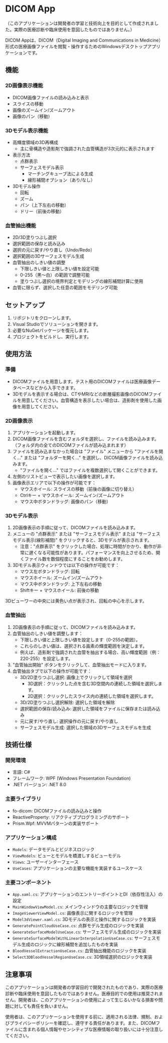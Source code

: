 # DICOM App

（このアプリケーションは開発者の学習と技術向上を目的として作成されました。実際の医療診断や臨床使用を意図したものではありません。）

DICOM Appは、DICOM（Digital Imaging and Communications in Medicine）形式の医療画像ファイルを閲覧・操作するためのWindowsデスクトップアプリケーションです。

## 機能

### 2D画像表示機能
- DICOM画像ファイルの読み込みと表示
- スライスの移動
- 画像のズームイン/ズームアウト
- 画像のパン（移動）

### 3Dモデル表示機能
- 高輝度領域の3D再構成
  - 主に骨構造や造影剤で強調された血管構造が3次元的に表示されます
- 表示方法
  - 点群表示
  - サーフェスモデル表示
    - マーチングキューブ法による生成
    - 線形補間オプション（あり/なし）
- 3Dモデル操作
  - 回転
  - ズーム
  - パン（上下左右の移動）
  - ドリー（前後の移動）

### 血管抽出機能
- 2D/3D塗りつぶし選択
- 選択範囲の保存と読み込み
- 選択の元に戻す/やり直し（Undo/Redo）
- 選択範囲の3Dサーフェスモデル生成
- 血管抽出のしきい値の調整
  - 下限しきい値と上限しきい値を設定可能
  - 0-255（黒～白）の範囲で調整可能
  - 塗りつぶし選択の境界判定とモデリングの線形補間計算に使用
- 血管に限らず、選択した任意の範囲をモデリング可能

## セットアップ

1. リポジトリをクローンします。
2. Visual Studioでソリューションを開きます。
3. 必要なNuGetパッケージを復元します。
4. プロジェクトをビルドし、実行します。

## 使用方法

### 準備
- DICOMファイルを用意します。テスト用のDICOMファイルは医療画像データベースなどから入手できます。
- 3Dモデルを表示する場合は、CTやMRIなどの断層撮影画像のDICOMファイルを用意してください。血管構造を表示したい場合は、造影剤を使用した画像を用意してください。

### 2D画像表示
1. アプリケーションを起動します。
2. DICOM画像ファイルを含むフォルダを選択し、ファイルを読み込みます。（フォルダ内の全てのDICOMファイルが読み込まれます）
3. ファイルを読み込まなかった場合は "ファイル" メニューから "ファイルを開く..." または "フォルダーを開く..." を選択し、DICOM画像ファイルを読み込みます。
   - "ファイルを開く..." ではファイルを複数選択して開くことができます。
4. 左側のリストビューで表示したい画像を選択します。
5. 画像表示エリアで以下の操作が可能です：
   - マウスホイール: スライスの移動（前後の画像に切り替え）
   - Ctrlキー + マウスホイール: ズームイン/ズームアウト
   - マウス中ボタンドラッグ: 画像のパン（移動）

### 3Dモデル表示
1. 2D画像表示の手順に従って、DICOMファイルを読み込みます。
2. メニューの "点群表示" または "サーフェスモデル表示" または "サーフェスモデル表示(線形補間)" をクリックすると、3Dモデルが表示されます。
   - 注意："点群表示" をクリックした場合、処理に時間がかかり、動作が非常に遅くなる可能性があります。パフォーマンスを向上させるため、開くファイル数を数個程度にすることをお勧めします。
3. 3Dモデル表示ウィンドウでは以下の操作が可能です：
   - マウス左ボタンドラッグ: 回転
   - マウスホイール: ズームイン/ズームアウト
   - マウス中ボタンドラッグ: 上下左右の移動
   - Shiftキー + マウスホイール: 前後の移動

3Dビューワーの中央には黄色い点が表示され、回転の中心を示します。

### 血管抽出
1. 2D画像表示の手順に従って、DICOMファイルを読み込みます。
2. 血管抽出のしきい値を調整します：
   - 下限しきい値と上限しきい値を設定します（0-255の範囲）。
   - これらのしきい値は、選択される画素の輝度範囲を決定します。
   - 例えば、造影剤で強調された血管を抽出する場合、高い輝度範囲（例：220-255）を設定します。
3. "血管抽出開始" ボタンをクリックして、血管抽出モードに入ります。
4. 血管抽出タブで以下の操作が可能です：
   - 3D/2D塗りつぶし選択: 画像上でクリックして領域を選択
     - 3D選択：クリックした点を含む3D空間内の連続した領域を選択します。
     - 2D選択：クリックしたスライス内の連続した領域を選択します。
   - 3D/2D塗りつぶし選択解除: 選択した領域を解除
   - 選択範囲の保存/読み込み: 選択した領域をファイルに保存または読み込み
   - 元に戻す/やり直し: 選択操作の元に戻す/やり直し
   - サーフェスモデル生成: 選択した領域の3Dサーフェスモデルを生成

## 技術仕様

### 開発環境
- 言語: C#
- フレームワーク: WPF (Windows Presentation Foundation)
- .NET バージョン: .NET 8.0

### 主要ライブラリ
- fo-dicom: DICOMファイルの読み込みと操作
- ReactiveProperty: リアクティブプログラミングのサポート
- Prism.Wpf: MVVMパターンの実装サポート

### アプリケーション構成
- `Models`: データモデルとビジネスロジック
- `ViewModels`: ビューとモデルを橋渡しするビューモデル
- `Views`: ユーザーインターフェース
- `UseCases`: アプリケーションの主要な機能を実装するユースケース

### 主要コンポーネント
- `App.xaml.cs`: アプリケーションのエントリーポイントとDI（依存性注入）の設定
- `MainWindowViewModel.cs`: メインウィンドウの主要なロジックを管理
- `ImageViewerViewModel.cs`: 画像表示に関するロジックを管理
- `Model3dViewer.xaml.cs`: 3Dモデルの表示と操作に関するロジックを実装
- `GeneratePointCloudUseCase.cs`: 点群モデル生成のロジックを実装
- `GenerateSurfaceModelUseCase.cs`: サーフェスモデル生成のロジックを実装
- `GenerateSurfaceModelWithLinearInterpolationUseCase.cs`: サーフェスモデル生成のロジックに線形補間を追加したものを実装
- `BloodVesselExtractionUseCase.cs`: 血管抽出機能のロジックを実装
- `Select3DBloodVesselRegionUseCase.cs`: 3D領域選択のロジックを実装

## 注意事項

このアプリケーションは開発者の学習目的で開発されたものであり、実際の医療診断や臨床使用を意図したものではありません。医療目的での使用は推奨されません。開発者は、このアプリケーションの使用によって生じるいかなる損害や問題に対しても責任を負いません。

使用者は、このアプリケーションを使用する前に、適用される法律、規制、およびプライバシーポリシーを確認し、遵守する責任があります。また、DICOMファイルに含まれる個人情報やセンシティブな医療情報の取り扱いには十分注意してください。

